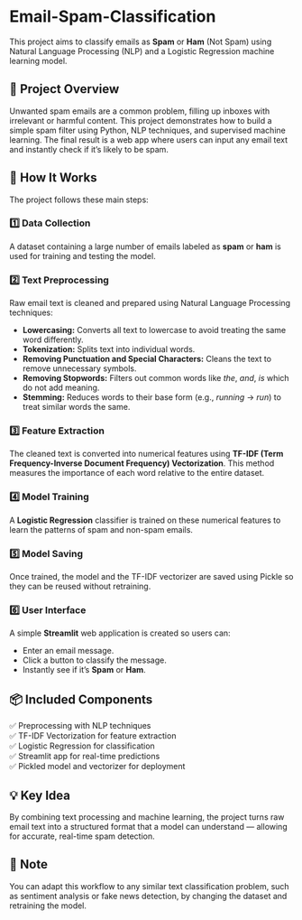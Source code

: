 # Email-Spam-Classification

This project aims to classify emails as **Spam** or **Ham** (Not Spam) using Natural Language Processing (NLP) and a Logistic Regression machine learning model.

## 🚀 Project Overview

Unwanted spam emails are a common problem, filling up inboxes with irrelevant or harmful content. This project demonstrates how to build a simple spam filter using Python, NLP techniques, and supervised machine learning. The final result is a web app where users can input any email text and instantly check if it’s likely to be spam.

## 🧩 How It Works

The project follows these main steps:

### 1️⃣ Data Collection
A dataset containing a large number of emails labeled as **spam** or **ham** is used for training and testing the model.

### 2️⃣ Text Preprocessing
Raw email text is cleaned and prepared using Natural Language Processing techniques:
- **Lowercasing:** Converts all text to lowercase to avoid treating the same word differently.
- **Tokenization:** Splits text into individual words.
- **Removing Punctuation and Special Characters:** Cleans the text to remove unnecessary symbols.
- **Removing Stopwords:** Filters out common words like *the*, *and*, *is* which do not add meaning.
- **Stemming:** Reduces words to their base form (e.g., *running* → *run*) to treat similar words the same.

### 3️⃣ Feature Extraction
The cleaned text is converted into numerical features using **TF-IDF (Term Frequency-Inverse Document Frequency) Vectorization**. This method measures the importance of each word relative to the entire dataset.

### 4️⃣ Model Training
A **Logistic Regression** classifier is trained on these numerical features to learn the patterns of spam and non-spam emails.

### 5️⃣ Model Saving
Once trained, the model and the TF-IDF vectorizer are saved using Pickle so they can be reused without retraining.

### 6️⃣ User Interface
A simple **Streamlit** web application is created so users can:
- Enter an email message.
- Click a button to classify the message.
- Instantly see if it’s **Spam** or **Ham**.

## 📦 Included Components

✅ Preprocessing with NLP techniques  
✅ TF-IDF Vectorization for feature extraction  
✅ Logistic Regression for classification  
✅ Streamlit app for real-time predictions  
✅ Pickled model and vectorizer for deployment

## 💡 Key Idea

By combining text processing and machine learning, the project turns raw email text into a structured format that a model can understand — allowing for accurate, real-time spam detection.

## 📌 Note

You can adapt this workflow to any similar text classification problem, such as sentiment analysis or fake news detection, by changing the dataset and retraining the model.


